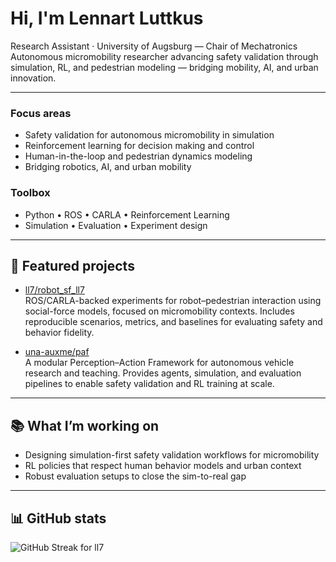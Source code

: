 # Hi, I'm Lennart Luttkus

Research Assistant · University of Augsburg — Chair of Mechatronics  
Autonomous micromobility researcher advancing safety validation through simulation, RL, and pedestrian modeling — bridging mobility, AI, and urban innovation.

---

### Focus areas
- Safety validation for autonomous micromobility in simulation
- Reinforcement learning for decision making and control
- Human-in-the-loop and pedestrian dynamics modeling
- Bridging robotics, AI, and urban mobility

### Toolbox
- Python • ROS • CARLA • Reinforcement Learning
- Simulation • Evaluation • Experiment design

---

## 🔬 Featured projects

- [ll7/robot_sf_ll7](https://github.com/ll7/robot_sf_ll7)  
  ROS/CARLA-backed experiments for robot–pedestrian interaction using social-force models, focused on micromobility contexts. Includes reproducible scenarios, metrics, and baselines for evaluating safety and behavior fidelity.

- [una-auxme/paf](https://github.com/una-auxme/paf)  
  A modular Perception–Action Framework for autonomous vehicle research and teaching. Provides agents, simulation, and evaluation pipelines to enable safety validation and RL training at scale.

---

## 📚 What I’m working on
- Designing simulation-first safety validation workflows for micromobility
- RL policies that respect human behavior models and urban context
- Robust evaluation setups to close the sim-to-real gap

---

## 📊 GitHub stats

<p align="left">
  <img src="https://streak-stats.demolab.com?user=ll7&theme=default&hide_border=true" alt="GitHub Streak for ll7" />
</p>
